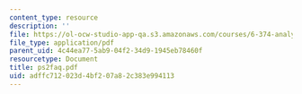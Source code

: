 ```yaml
---
content_type: resource
description: ''
file: https://ol-ocw-studio-app-qa.s3.amazonaws.com/courses/6-374-analysis-and-design-of-digital-integrated-circuits-fall-2003/adffc712023d4bf207a82c383e994113_ps2faq.pdf
file_type: application/pdf
parent_uid: 4c44ea77-5ab9-04f2-34d9-1945eb78460f
resourcetype: Document
title: ps2faq.pdf
uid: adffc712-023d-4bf2-07a8-2c383e994113
---
```

